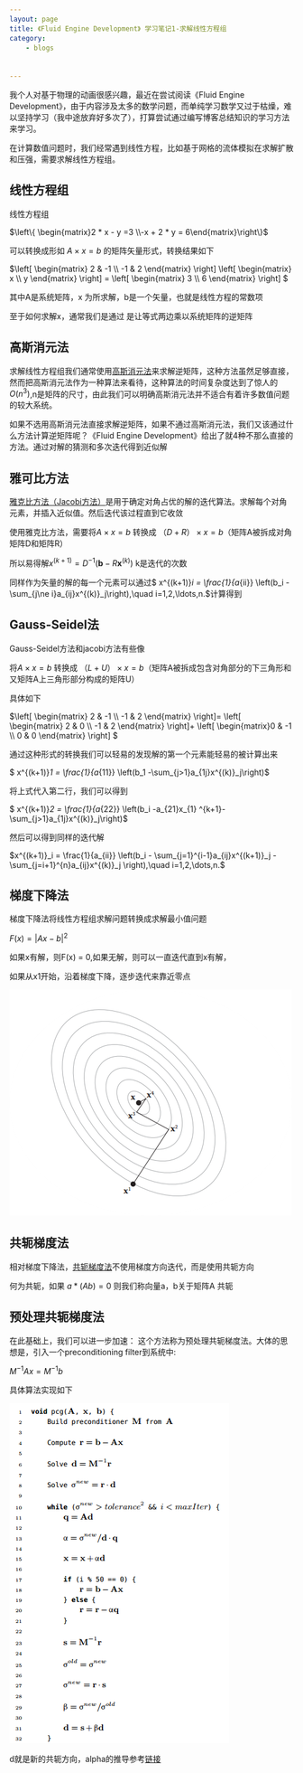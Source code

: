 ```yaml
---
layout: page
title: 《Fluid Engine Development》 学习笔记1-求解线性方程组
category: 
    - blogs


---
```

我个人对基于物理的动画很感兴趣，最近在尝试阅读《Fluid Engine Development》，由于内容涉及太多的数学问题，而单纯学习数学又过于枯燥，难以坚持学习（我中途放弃好多次了），打算尝试通过编写博客总结知识的学习方法来学习。

在计算数值问题时，我们经常遇到线性方程，比如基于网格的流体模拟在求解扩散和压强，需要求解线性方程组。

## 线性方程组

线性方程组 

$\left\{ \begin{matrix}2 * x - y =3 \\-x  + 2 * y = 6\end{matrix}\right\}$​

可以转换成形如 $A \times x=b$ 的矩阵矢量形式，转换结果如下

$\left[
\begin{matrix}
2 & -1 \\
-1 & 2 
\end{matrix}
\right] \left[
\begin{matrix}
x \\
y 
\end{matrix}
\right]  = \left[
\begin{matrix}
3 \\
6
\end{matrix}
\right] ​$

其中A是系统矩阵，x 为所求解，b是一个矢量，也就是线性方程的常数项

至于如何求解x，通常我们是通过 是让等式两边乘以系统矩阵的逆矩阵

## 高斯消元法

求解线性方程组我们通常使用[高斯消元法](https://en.wikipedia.org/wiki/Gaussian_elimination)来求解逆矩阵，这种方法虽然足够直接，然而把高斯消元法作为一种算法来看待，这种算法的时间复杂度达到了惊人的 $O(n^3)$,n是矩阵的尺寸，由此我们可以明确高斯消元法并不适合有着许多数值问题的较大系统。

如果不选用高斯消元法直接求解逆矩阵，如果不通过高斯消元法，我们又该通过什么方法计算逆矩阵呢？《Fluid Engine Development》给出了就4种不那么直接的方法。通过对解的猜测和多次迭代得到近似解

## 雅可比方法

[雅克比方法（Jacobi方法）](https://en.wikipedia.org/wiki/Jacobi_method)是用于确定对角占优的解的迭代算法。求解每个对角元素，并插入近似值。然后迭代该过程直到它收敛

使用雅克比方法，需要将$A \times x=b​$ 转换成 $（D + R） \times x=b​$ （矩阵A被拆成对角矩阵D和矩阵R）

所以易得解${x}^{(k+1)} = D^{-1} (\mathbf{b} - R \mathbf{x}^{(k)})$ k是迭代的次数

同样作为矢量的解的每一个元素可以通过$ x^{(k+1)}_i  = \frac{1}{a_{ii}} \left(b_i -\sum_{j\ne i}a_{ij}x^{(k)}_j\right),\quad i=1,2,\ldots,n.​$计算得到

## Gauss-Seidel法

Gauss-Seidel方法和jacobi方法有些像

将$A \times x=b​$ 转换成 $（L + U） \times x=b​$ （矩阵A被拆成包含对角部分的下三角形和又矩阵A上三角形部分构成的矩阵U）

具体如下

$\left[
\begin{matrix}
2 & -1 \\
-1 & 2 
\end{matrix}
\right]= \left[
\begin{matrix}
2 & 0 \\
-1 & 2
\end{matrix}
\right]+ \left[
\begin{matrix}0 & -1 \\
0 & 0
\end{matrix}
\right] ​$

通过这种形式的转换我们可以轻易的发现解的第一个元素能轻易的被计算出来

$ x^{(k+1)}_1  = \frac{1}{a_{11}} \left(b_1 -\sum_{j>1}a_{1j}x^{(k)}_j\right)​$

将上式代入第二行，我们可以得到

$ x^{(k+1)}_2  = \frac{1}{a_{22}} \left(b_i -a_{21}x_{1} ^{k+1}-\sum_{j>1}a_{1j}x^{(k)}_j\right)$

然后可以得到同样的迭代解 

$x^{(k+1)}_i  = \frac{1}{a_{ii}} \left(b_i - \sum_{j=1}^{i-1}a_{ij}x^{(k+1)}_j - \sum_{j=i+1}^{n}a_{ij}x^{(k)}_j \right),\quad i=1,2,\dots,n.$

## 梯度下降法

梯度下降法将线性方程组求解问题转换成求解最小值问题

 $F(x) = |Ax - b|^{2}$

如果x有解，则F(x) = 0,如果无解，则可以一直迭代直到x有解，

如果从x1开始，沿着梯度下降，逐步迭代来靠近零点

![1557900682959](https://raw.githubusercontent.com/IceLanguage/icelanguage.github.io/master/images/FoxitPhantomPDF_2019-05-15_14-11-18.png)

## 共轭梯度法

相对梯度下降法，[共轭梯度法](https://en.wikipedia.org/wiki/Conjugate_gradient_method)不使用梯度方向迭代，而是使用共轭方向

何为共轭，如果 $a  *( A b) = 0$ 则我们称向量a，b关于矩阵A 共轭

## 

## 预处理共轭梯度法

在此基础上，我们可以进一步加速： 这个方法称为预处理共轭梯度法。大体的思想是，引入一个preconditioning filter到系统中:

$M^{-1}Ax = M^{-1}b$

具体算法实现如下

![](<https://raw.githubusercontent.com/IceLanguage/icelanguage.github.io/master/images/FoxitPhantomPDF_2019-05-15_17-15-59.png>)

d就是新的共轭方向，alpha的推导参考[链接](https://en.wikipedia.org/wiki/Conjugate_gradient_method)
